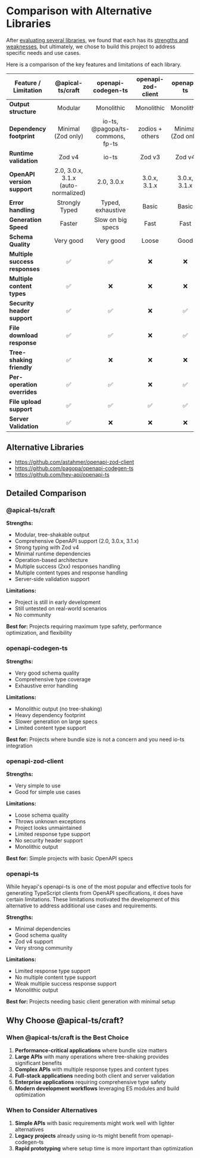 # Comparison with Alternative Libraries

After
[evaluating several libraries](https://github.com/gunzip/openapi-generator-benchmark),
we found that each has its
[strengths and weaknesses](https://pagopa.github.io/dx/blog/typescript-openapi-generators-0.1-alpha),
but ultimately, we chose to build this project to address specific needs and use
cases.

Here is a comparison of the key features and limitations of each library.

| Feature / Limitation           |          @apical-ts/craft           |        openapi-codegen-ts        | openapi-zod-client |     openapi-ts     |
| ------------------------------ | :---------------------------------: | :------------------------------: | :----------------: | :----------------: |
| **Output structure**           |               Modular               |            Monolithic            |     Monolithic     |     Monolithic     |
| **Dependency footprint**       |         Minimal (Zod only)          | io-ts, @pagopa/ts-commons, fp-ts |  zodios + others   | Minimal (Zod only) |
| **Runtime validation**         |               Zod v4                |              io-ts               |       Zod v3       |       Zod v4       |
| **OpenAPI version support**    | 2.0, 3.0.x, 3.1.x (auto-normalized) |            2.0, 3.0.x            |    3.0.x, 3.1.x    |    3.0.x, 3.1.x    |
| **Error handling**             |           Strongly Typed            |        Typed, exhaustive         |       Basic        |       Basic        |
| **Generation Speed**           |               Faster                |        Slow on big specs         |        Fast        |        Fast        |
| **Schema Quality**             |              Very good              |            Very good             |       Loose        |        Good        |
| **Multiple success responses** |                 ✅                  |                ✅                |         ❌         |         ❌         |
| **Multiple content types**     |                 ✅                  |                ❌                |         ❌         |         ❌         |
| **Security header support**    |                 ✅                  |                ✅                |         ❌         |         ✅         |
| **File download response**     |                 ✅                  |                ✅                |         ❌         |         ✅         |
| **Tree-shaking friendly**      |                 ✅                  |                ❌                |         ❌         |         ❌         |
| **Per-operation overrides**    |                 ✅                  |                ✅                |         ❌         |         ✅         |
| **File upload support**        |                 ✅                  |                ✅                |         ✅         |         ✅         |
| **Server Validation**          |                 ✅                  |                ❌                |         ❌         |         ❌         |

## Alternative Libraries

- https://github.com/astahmer/openapi-zod-client
- https://github.com/pagopa/openapi-codegen-ts
- https://github.com/hey-api/openapi-ts

## Detailed Comparison

### @apical-ts/craft

**Strengths:**

- Modular, tree-shakable output
- Comprehensive OpenAPI support (2.0, 3.0.x, 3.1.x)
- Strong typing with Zod v4
- Minimal runtime dependencies
- Operation-based architecture
- Multiple success (2xx) responses handling
- Multiple content types and response handling
- Server-side validation support

**Limitations:**

- Project is still in early development
- Still untested on real-world scenarios
- No community

**Best for:** Projects requiring maximum type safety, performance optimization,
and flexibility

### openapi-codegen-ts

**Strengths:**

- Very good schema quality
- Comprehensive type coverage
- Exhaustive error handling

**Limitations:**

- Monolithic output (no tree-shaking)
- Heavy dependency footprint
- Slower generation on large specs
- Limited content type support

**Best for:** Projects where bundle size is not a concern and you need io-ts
integration

### openapi-zod-client

**Strengths:**

- Very simple to use
- Good for simple use cases

**Limitations:**

- Loose schema quality
- Throws unknown exceptions
- Project looks unmaintained
- Limited response type support
- No security header support
- Monolithic output

**Best for:** Simple projects with basic OpenAPI specs

### openapi-ts

While heyapi's openapi-ts is one of the most popular and effective tools for
generating TypeScript clients from OpenAPI specifications, it does have certain
limitations. These limitations motivated the development of this alternative to
address additional use cases and requirements.

**Strengths:**

- Minimal dependencies
- Good schema quality
- Zod v4 support
- Very strong community

**Limitations:**

- Limited response type support
- No multiple content type support
- Weak multiple success response support
- Monolithic output

**Best for:** Projects needing basic client generation with minimal setup

## Why Choose @apical-ts/craft?

### When @apical-ts/craft is the Best Choice

1. **Performance-critical applications** where bundle size matters
2. **Large APIs** with many operations where tree-shaking provides significant
   benefits
3. **Complex APIs** with multiple response types and content types
4. **Full-stack applications** needing both client and server validation
5. **Enterprise applications** requiring comprehensive type safety
6. **Modern development workflows** leveraging ES modules and build optimization

### When to Consider Alternatives

1. **Simple APIs** with basic requirements might work well with lighter
   alternatives
2. **Legacy projects** already using io-ts might benefit from openapi-codegen-ts
3. **Rapid prototyping** where setup time is more important than optimization
